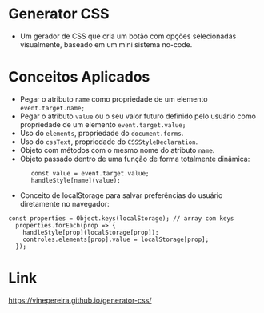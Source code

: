 # Generator CSS
- Um gerador de CSS que cria um botão com opções selecionadas visualmente, baseado em um mini sistema no-code.

# Conceitos Aplicados
- Pegar o atributo `name` como propriedade de um elemento `event.target.name;`
- Pegar o atributo `value` ou o seu valor futuro definido pelo usuário como propriedade de um elemento `event.target.value;`
- Uso do `elements`, propriedade do `document.forms`.
- Uso do `cssText`, propriedade do `CSSStyleDeclaration`.
- Objeto com métodos com o mesmo nome do atributo `name`.
- Objeto passado dentro de uma função de forma totalmente dinâmica: 
  ```const name = event.target.name;
     const value = event.target.value;
     handleStyle[name](value);
     ```
- Conceito de localStorage para salvar preferências do usuário diretamente no navegador:
```
const properties = Object.keys(localStorage); // array com keys
  properties.forEach(prop => {
    handleStyle[prop](localStorage[prop]);
    controles.elements[prop].value = localStorage[prop];
  });
  ```
  # Link
  https://vinepereira.github.io/generator-css/